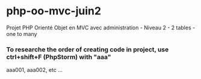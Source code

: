 # php-oo-mvc-juin2
Projet PHP Orienté Objet en MVC avec administration - Niveau 2 - 2 tables - one to many
### To researche the order of creating code in project, use ctrl+shift+F (PhpStorm) with "aaa"

aaa001, aaa002, etc ...